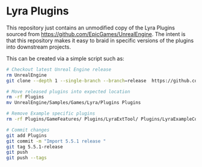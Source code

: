 # Lyra Plugins

This repository just contains an unmodified copy of the Lyra Plugins sourced from https://github.com/EpicGames/UnrealEngine.
The intent is that this repository makes it easy to braid in specific versions of the plugins into downstream projects.

This can be created via a simple script such as:

```bash
# Checkout latest Unreal Engine release
rm UnrealEngine
git clone --depth 1 --single-branch --branch=release  https://github.com/EpicGames/UnrealEngine.git

# Move released plugins into expected location
rm -rf Plugins
mv UnrealEngine/Samples/Games/Lyra/Plugins Plugins

# Remove Example specific plugins
rm -rf Plugins/GameFeatures/ Plugins/LyraExtTool/ Plugins/LyraExampleContent/

# Commit changes
git add Plugins
git commit -m "Import 5.5.1 release "
git tag 5.5.1-release
git push
git push --tags
```